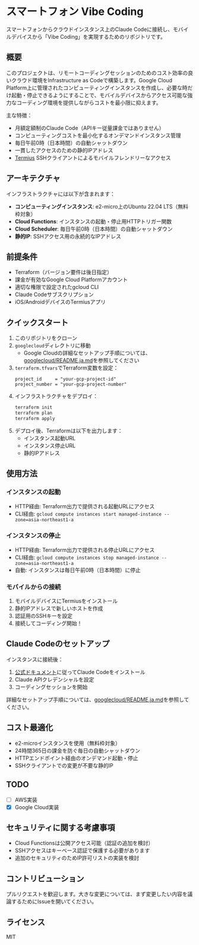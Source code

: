 # スマートフォン Vibe Coding

スマートフォンからクラウドインスタンス上のClaude Codeに接続し、モバイルデバイスから「Vibe Coding」を実現するためのリポジトリです。

## 概要

このプロジェクトは、リモートコーディングセッションのためのコスト効率の良いクラウド環境をInfrastructure as Codeで構築します。Google Cloud Platform上に管理されたコンピューティングインスタンスを作成し、必要な時だけ起動・停止できるようにすることで、モバイルデバイスからアクセス可能な強力なコーディング環境を提供しながらコストを最小限に抑えます。

主な特徴：
- 月額定額制のClaude Code（APIキー従量課金ではありません）
- コンピューティングコストを最小化するオンデマンドインスタンス管理
- 毎日午前0時（日本時間）の自動シャットダウン
- 一貫したアクセスのための静的IPアドレス
- [Termius](https://termius.com/) SSHクライアントによるモバイルフレンドリーなアクセス

## アーキテクチャ

インフラストラクチャには以下が含まれます：
- **コンピューティングインスタンス**: e2-micro上のUbuntu 22.04 LTS（無料枠対象）
- **Cloud Functions**: インスタンスの起動・停止用HTTPトリガー関数
- **Cloud Scheduler**: 毎日午前0時（日本時間）の自動シャットダウン
- **静的IP**: SSHアクセス用の永続的なIPアドレス

## 前提条件

- Terraform（バージョン要件は後日指定）
- 課金が有効なGoogle Cloud Platformアカウント
- 適切な権限で設定されたgcloud CLI
- Claude Codeサブスクリプション
- iOS/AndroidデバイスのTermiusアプリ

## クイックスタート

1. このリポジトリをクローン
2. `googlecloud`ディレクトリに移動
   - Google Cloudの詳細なセットアップ手順については、[googlecloud/README.ja.md](googlecloud/README.ja.md)を参照してください
3. `terraform.tfvars`でTerraform変数を設定：
   ```hcl
   project_id     = "your-gcp-project-id"
   project_number = "your-gcp-project-number"
   ```
4. インフラストラクチャをデプロイ：
   ```bash
   terraform init
   terraform plan
   terraform apply
   ```
5. デプロイ後、Terraformは以下を出力します：
   - インスタンス起動URL
   - インスタンス停止URL
   - 静的IPアドレス

## 使用方法

### インスタンスの起動
- HTTP経由: Terraform出力で提供される起動URLにアクセス
- CLI経由: `gcloud compute instances start managed-instance --zone=asia-northeast1-a`

### インスタンスの停止
- HTTP経由: Terraform出力で提供される停止URLにアクセス
- CLI経由: `gcloud compute instances stop managed-instance --zone=asia-northeast1-a`
- 自動: インスタンスは毎日午前0時（日本時間）に停止

### モバイルからの接続
1. モバイルデバイスにTermiusをインストール
2. 静的IPアドレスで新しいホストを作成
3. 認証用のSSHキーを設定
4. 接続してコーディング開始！

## Claude Codeのセットアップ

インスタンスに接続後：
1. [公式ドキュメント](https://docs.anthropic.com/claude-code)に従ってClaude Codeをインストール
2. Claude APIクレデンシャルを設定
3. コーディングセッションを開始

詳細なセットアップ手順については、[googlecloud/README.ja.md](googlecloud/README.ja.md)を参照してください。

## コスト最適化

- e2-microインスタンスを使用（無料枠対象）
- 24時間365日の課金を防ぐ毎日の自動シャットダウン
- HTTPエンドポイント経由のオンデマンド起動・停止
- SSHクライアントでの変更が不要な静的IP

## TODO

- [ ] AWS実装
- [x] Google Cloud実装

## セキュリティに関する考慮事項

- Cloud Functionsは公開アクセス可能（認証の追加を検討）
- SSHアクセスはキーベース認証で保護する必要があります
- 追加のセキュリティのためIP許可リストの実装を検討

## コントリビューション

プルリクエストを歓迎します。大きな変更については、まず変更したい内容を議論するためにIssueを開いてください。

## ライセンス

MIT
